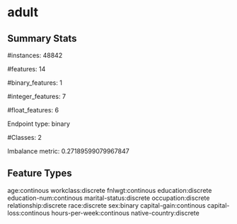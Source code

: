 # adult

## Summary Stats

#instances: 48842

#features: 14

  #binary_features: 1

  #integer_features: 7

  #float_features: 6

Endpoint type: binary

#Classes: 2

Imbalance metric: 0.27189599079967847

## Feature Types

 age:continous
workclass:discrete
fnlwgt:continous
education:discrete
education-num:continous
marital-status:discrete
occupation:discrete
relationship:discrete
race:discrete
sex:binary
capital-gain:continous
capital-loss:continous
hours-per-week:continous
native-country:discrete

